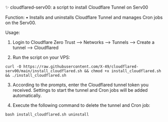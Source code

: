 ✨ cloudflared-serv00: a script to install Cloudflare Tunnel on Serv00

Function:
• Installs and uninstalls Cloudflare Tunnel and manages Cron jobs on the Serv00.

Usage:
1. Login to Cloudflare Zero Trust --> Networks --> Tunnels --> Create a tunnel --> Cloudflared

2. Run the script on your VPS:
```🐚
curl -O https://raw.githubusercontent.com/X-49/cloudflared-serv00/main/install_cloudflared.sh && chmod +x install_cloudflared.sh && ./install_cloudflared.sh
```
3. According to the prompts, enter the Cloudflared tunnel token you received. Settings to start the tunnel and Cron jobs will be added automatically.

4. Execute the following command to delete the tunnel and Cron job:
```🐚
bash install_cloudflared.sh uninstall
```
